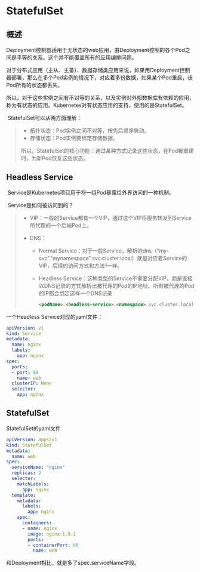 # StatefulSet

## 概述

​	Deployment控制器适用于无状态的web应用，由Deployment控制的各个Pod之间是平等的关系。这个并不能覆盖所有的应用编排问题。

​	对于分布式应用（主从、主备）、数据存储类应用来说，如果用Deployment控制器部署，那么在多个Pod实例的情况下，对应着多份数据，如果某个Pod重启，该Pod所有的状态都丢失。

​	所以，对于这些实例之间有不对等的关系，以及实例对外部数据库有依赖的应用，称为有状态的应用。Kubernetes对有状态应用的支持，使用的是StatefulSet。

​	StatefulSet可以从两方面理解：

> - 拓扑状态：Pod实例之间不对等，按先后顺序启动。
> - 存储状态：Pod实例要绑定存储数据。
>
> 所以，StatefulSet的核心功能：通过某种方式记录这些状态，在Pod被重建时，为新Pod恢复这些状态。

## Headless Service

​	Service是Kubernetes项目用于将一组Pod暴露给外界访问的一种机制。

​	Service是如何被访问到的？

> - VIP：一般的Service都有一个VIP，通过这个VIP将服务转发到Service所代理的一个后端Pod上。
>
> - DNS：
>
>   - Normal Service：对于一般Service，解析的dns（“my-svc”."mynamespace".svc.cluster.local）就是对应着Service的VIP，后续的访问方式和方法1一样。
>
>   - Headless Service：这种类型的Service不需要分配VIP，而是直接以DNS记录的方式解析出被代理的Pod的IP地址。所有被代理的Pod的IP都会绑定这样一个DNS记录
>
>     ```markdown
>     <podName>.<headless-service>.<namespace>.svc.cluster.local
>     ```

一个Headless Service对应的yaml文件：

```yaml
apiVersion: v1
kind: Service
metadata:
  name: nginx
  labels:
    app: nginx
spec:
  ports:
  - port: 80
    name: web
  clusterIP: None
  selector:
    app: nginx
```

## StatefulSet

StatefulSet的yaml文件

```yaml
apiVersion: apps/v1
kind: StatefulSet
metadata:
  name: web
spec:
  serviceName: "nginx"
  replicas: 2
  selector:
    matchLabels:
      app: nginx
  template:
    metadata:
      labels:
        app: nginx
    spec:
      containers:
      - name: nginx
        image: nginx:1.9.1
        ports:
        - containerPort: 80
          name: web
```

和Deployment相比，就是多了spec.serviceName字段。

